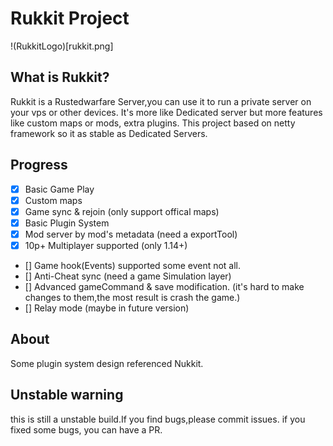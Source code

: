 # Rukkit Project
!(RukkitLogo)[rukkit.png]
## What is Rukkit?
Rukkit is a Rustedwarfare Server,you can use it to run a private server on your vps or other devices.
It's more like Dedicated server but more features like custom maps or mods, extra plugins.
This project based on netty framework so it as stable as Dedicated Servers.

## Progress
- [x] Basic Game Play
- [x] Custom maps
- [x] Game sync & rejoin (only support offical maps)
- [x] Basic Plugin System
- [x] Mod server by mod's metadata (need a exportTool)
- [x] 10p+ Multiplayer supported (only 1.14+)
- [] Game hook(Events) supported some event not all.
- [] Anti-Cheat sync (need a game Simulation layer)
- [] Advanced gameCommand & save modification. (it's hard to make changes to them,the most result is crash the game.)
- [] Relay mode (maybe in future version)

## About
Some plugin system design referenced Nukkit.

## Unstable warning
this is still a unstable build.If you find bugs,please commit issues.
if you fixed some bugs, you can have a PR.
